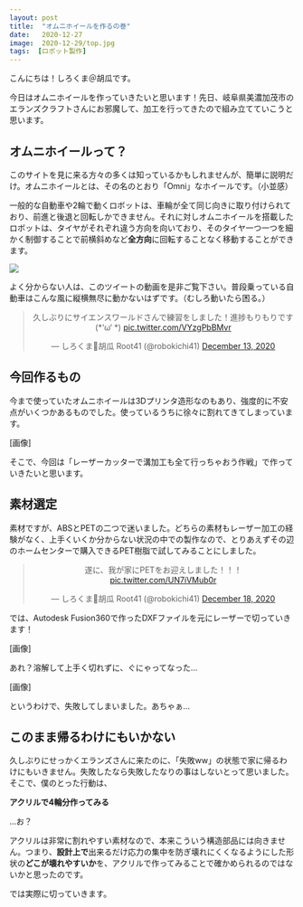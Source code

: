 ```yaml
---
layout: post
title:  "オムニホイールを作るの巻"
date:   2020-12-27
image:  2020-12-29/top.jpg
tags:  [ロボット製作]
---
```


こんにちは！しろくま＠胡瓜です。

今日はオムニホイールを作っていきたいと思います！先日、岐阜県美濃加茂市のエランズクラフトさんにお邪魔して、加工を行ってきたので組み立てていこうと思います。

## オムニホイールって？

このサイトを見に来る方々の多くは知っているかもしれませんが、簡単に説明だけ。オムニホイールとは、その名のとおり「Omni」なホイールです。（小並感）

一般的な自動車や2輪で動くロボットは、車輪が全て同じ向きに取り付けられており、前進と後退と回転しかできません。それに対しオムニホイールを搭載したロボットは、タイヤがそれぞれ違う方向を向いており、そのタイヤ一つ一つを細かく制御することで前横斜めなど**全方向**に回転することなく移動することができます。

![]({{site.baseurl}}/img/2020-12-29/001.png)

よく分からない人は、このツイートの動画を是非ご覧下さい。普段乗っている自動車はこんな風に縦横無尽に動かないはずです。（むしろ動いたら困る。）
<center>
<blockquote class="twitter-tweet" data-theme="dark"><p lang="ja" dir="ltr">久しぶりにサイエンスワールドさんで練習をしました！進捗もりもりです(*‘ω‘ *) <a href="https://t.co/VYzgPbBMvr">pic.twitter.com/VYzgPbBMvr</a></p>&mdash; しろくま🥒胡瓜 Root41 (@robokichi41) <a href="https://twitter.com/robokichi41/status/1338094010171150337?ref_src=twsrc%5Etfw">December 13, 2020</a></blockquote> <script async src="https://platform.twitter.com/widgets.js" charset="utf-8"></script>
</center>

## 今回作るもの

今まで使っていたオムニホイールは3Dプリンタ造形なのもあり、強度的に不安点がいくつかあるものでした。使っているうちに徐々に割れてきてしまっています。

[画像]

そこで、今回は「レーザーカッターで溝加工も全て行っちゃおう作戦」で作っていきたいと思います。

## 素材選定

素材ですが、ABSとPETの二つで迷いました。どちらの素材もレーザー加工の経験がなく、上手くいくか分からない状況の中での製作なので、とりあえずその辺のホームセンターで購入できるPET樹脂で試してみることにしました。

<center>
<blockquote class="twitter-tweet" data-theme="dark"><p lang="ja" dir="ltr">遂に、我が家にPETをお迎えしました！！！ <a href="https://t.co/UN7iVMub0r">pic.twitter.com/UN7iVMub0r</a></p>&mdash; しろくま🥒胡瓜 Root41 (@robokichi41) <a href="https://twitter.com/robokichi41/status/1339881310844678145?ref_src=twsrc%5Etfw">December 18, 2020</a></blockquote> <script async src="https://platform.twitter.com/widgets.js" charset="utf-8"></script>
</center>

では、Autodesk Fusion360で作ったDXFファイルを元にレーザーで切っていきます！

[画像]

あれ？溶解して上手く切れずに、ぐにゃってなった…

[画像]

というわけで、失敗してしまいました。あちゃぁ…

## このまま帰るわけにもいかない

久しぶりにせっかくエランズさんに来たのに、「失敗ww」の状態で家に帰るわけにもいきません。失敗したなら失敗したなりの事はしないとって思いました。そこで、僕のとった行動は、

**アクリルで4輪分作ってみる**

…お？

アクリルは非常に割れやすい素材なので、本来こういう構造部品には向きません。つまり、**設計上で**出来るだけ応力の集中を防ぎ壊れにくくなるようにした形状の**どこが壊れやすいか**を、アクリルで作ってみることで確かめられるのではないかと思ったのです。

では実際に切っていきます。
